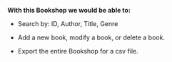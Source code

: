 **With this Bookshop we would be able to:**

- Search by: ID, Author, Title, Genre

- Add a new book, modify a book, or delete a book.

- Export the entire Bookshop for a csv file.


